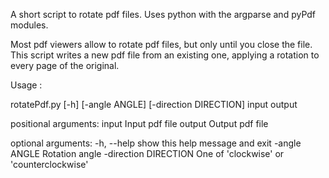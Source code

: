 A short script to rotate pdf files.
Uses python with the argparse and pyPdf modules.

Most pdf viewers allow to rotate pdf files, but only until you close the file.
This script writes a new pdf file from an existing one, applying a rotation to every page of the original.

Usage :

rotatePdf.py [-h] [-angle ANGLE] [-direction DIRECTION] input output

positional arguments:
  input                 Input pdf file
  output                Output pdf file

optional arguments:
  -h, --help            show this help message and exit
  -angle ANGLE          Rotation angle
  -direction DIRECTION  One of 'clockwise' or 'counterclockwise'

